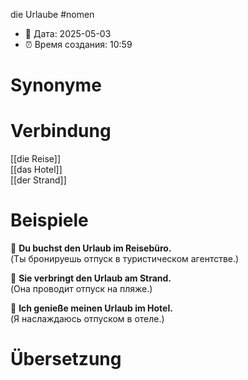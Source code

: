die Urlaube
#nomen
- 📍 Дата: 2025-05-03
- ⏰ Время создания: 10:59
# Synonyme

# Verbindung 
[[die Reise]]  
[[das Hotel]]  
[[der Strand]]
# Beispiele
🔹 **Du buchst den Urlaub im Reisebüro.**  
(Ты бронируешь отпуск в туристическом агентстве.)

🔹 **Sie verbringt den Urlaub am Strand.**  
(Она проводит отпуск на пляже.)

🔹 **Ich genieße meinen Urlaub im Hotel.**  
(Я наслаждаюсь отпуском в отеле.)
# Übersetzung
